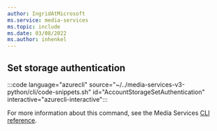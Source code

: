 ```yaml
---
author: IngridAtMicrosoft
ms.service: media-services 
ms.topic: include
ms.date: 03/08/2022
ms.author: inhenkel
---
```


<!--Set storage authentication-->

## Set storage authentication

:::code language="azurecli" source="~/../media-services-v3-python/cli/code-snippets.sh" id="AccountStorageSetAuthentication" interactive="azurecli-interactive":::

For more information about this command, see the Media Services [CLI reference](/cli/azure/ams/account/storage?view=azure-cli-latest#az-ams-account-storage-set-authentication).
